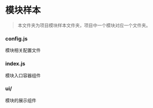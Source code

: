 # 模块样本

> 本文件夹为项目模块样本文件夹，项目中一个模块对应一个文件夹。

### config.js
模块相关配置文件

### index.js
模块入口容器组件

### ui/
模块的展示组件

